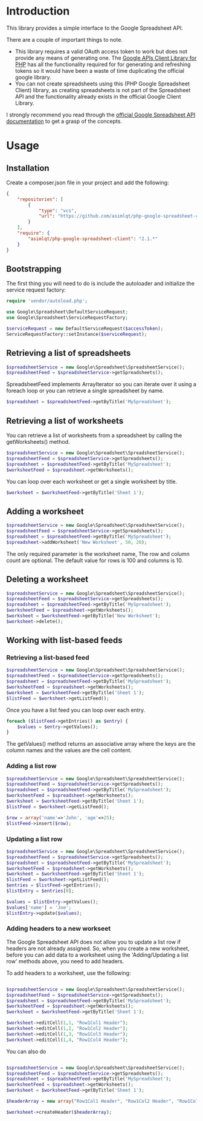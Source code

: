 # Introduction

This library provides a simple interface to the Google Spreadsheet API.

There are a couple of important things to note.

* This library requires a valid OAuth access token to work but does not provide any means of generating one. The [Google APIs Client Library for PHP](https://code.google.com/p/google-api-php-client/) has all the functionality required for for generating and refreshing tokens so it would have been a waste of time duplicating the official google library.
* You can not create spreadsheets using this (PHP Google Spreadsheet Client) library, as creating spreadsheets is not part of the Spreadsheet API and the functionality already exists in the official Google Client Library.

I strongly recommend you read through the [official Google Spreadsheet API documentation](https://developers.google.com/google-apps/spreadsheets) to get a grasp of the concepts.

# Usage

## Installation

Create a composer.json file in your project and add the following:

```json
{
    "repositories": [
        {
            "type": "vcs",
            "url": "https://github.com/asimlqt/php-google-spreadsheet-client"
        }
    ],
    "require": {
        "asimlqt/php-google-spreadsheet-client": "2.1.*"
    }
}
```

## Bootstrapping

The first thing you will need to do is include the autoloader and initialize the service request factory:

```php
require 'vendor/autoload.php';

use Google\Spreadsheet\DefaultServiceRequest;
use Google\Spreadsheet\ServiceRequestFactory;

$serviceRequest = new DefaultServiceRequest($accessToken);
ServiceRequestFactory::setInstance($serviceRequest);
```

## Retrieving a list of spreadsheets

```php
$spreadsheetService = new Google\Spreadsheet\SpreadsheetService();
$spreadsheetFeed = $spreadsheetService->getSpreadsheets();
```

SpreadsheetFeed implements ArrayIterator so you can iterate over it using a foreach loop or you can retrieve a single spreadsheet by name.

```php
$spreadsheet = $spreadsheetFeed->getByTitle('MySpreadsheet');
```

## Retrieving a list of worksheets

You can retrieve a list of worksheets from a spreadsheet by calling the getWorksheets() method.

```php
$spreadsheetService = new Google\Spreadsheet\SpreadsheetService();
$spreadsheetFeed = $spreadsheetService->getSpreadsheets();
$spreadsheet = $spreadsheetFeed->getByTitle('MySpreadsheet');
$worksheetFeed = $spreadsheet->getWorksheets();
```

You can loop over each worksheet or get a single worksheet by title.

```php
$worksheet = $worksheetFeed->getByTitle('Sheet 1');
```

## Adding a worksheet

```php
$spreadsheetService = new Google\Spreadsheet\SpreadsheetService();
$spreadsheetFeed = $spreadsheetService->getSpreadsheets();
$spreadsheet = $spreadsheetFeed->getByTitle('MySpreadsheet');
$spreadsheet->addWorksheet('New Worksheet', 50, 20);
```

The only required parameter is the worksheet name, The row and column count are optional. The default value for rows is 100 and columns is 10.

## Deleting a worksheet

```php
$spreadsheetService = new Google\Spreadsheet\SpreadsheetService();
$spreadsheetFeed = $spreadsheetService->getSpreadsheets();
$spreadsheet = $spreadsheetFeed->getByTitle('MySpreadsheet');
$worksheetFeed = $spreadsheet->getWorksheets();
$worksheet = $worksheetFeed->getByTitle('New Worksheet');
$worksheet->delete();
```

## Working with list-based feeds

### Retrieving a list-based feed

```php
$spreadsheetService = new Google\Spreadsheet\SpreadsheetService();
$spreadsheetFeed = $spreadsheetService->getSpreadsheets();
$spreadsheet = $spreadsheetFeed->getByTitle('MySpreadsheet');
$worksheetFeed = $spreadsheet->getWorksheets();
$worksheet = $worksheetFeed->getByTitle('Sheet 1');
$listFeed = $worksheet->getListFeed();
```

Once you have a list feed you can loop over each entry.

```php
foreach ($listFeed->getEntries() as $entry) {
	$values = $entry->getValues();
}
```

The getValues() method returns an associative array where the keys are the column names and the values are the cell content.

### Adding a list row

```php
$spreadsheetService = new Google\Spreadsheet\SpreadsheetService();
$spreadsheetFeed = $spreadsheetService->getSpreadsheets();
$spreadsheet = $spreadsheetFeed->getByTitle('MySpreadsheet');
$worksheetFeed = $spreadsheet->getWorksheets();
$worksheet = $worksheetFeed->getByTitle('Sheet 1');
$listFeed = $worksheet->getListFeed();

$row = array('name'=>'John', 'age'=>25);
$listFeed->insert($row);
```

### Updating a list row

```php
$spreadsheetService = new Google\Spreadsheet\SpreadsheetService();
$spreadsheetFeed = $spreadsheetService->getSpreadsheets();
$spreadsheet = $spreadsheetFeed->getByTitle('MySpreadsheet');
$worksheetFeed = $spreadsheet->getWorksheets();
$worksheet = $worksheetFeed->getByTitle('Sheet 1');
$listFeed = $worksheet->getListFeed();
$entries = $listFeed->getEntries();
$listEntry = $entries[0];

$values = $listEntry->getValues();
$values['name'] = 'Joe';
$listEntry->update($values);
```

### Adding headers to a new workseet

The Google Spreadsheet API does not allow you to update a list row if headers are not already assigned. So, when you create a new worksheet, before you can add data to a worksheet using the 'Adding/Updating a list row' methods above, you need to add headers.

To add headers to a worksheet, use the following:
```php

$spreadsheetService = new Google\Spreadsheet\SpreadsheetService();
$spreadsheetFeed = $spreadsheetService->getSpreadsheets();
$spreadsheet = $spreadsheetFeed->getByTitle('MySpreadsheet');
$worksheetFeed = $spreadsheet->getWorksheets();
$worksheet = $worksheetFeed->getByTitle('Sheet 1');

$worksheet->editCell(1,1, "Row1Col1 Header");
$worksheet->editCell(1,2, "Row1Col2 Header");
$worksheet->editCell(1,3, "Row1Col3 Header");
$worksheet->editCell(1,4, "Row1Col4 Header");

```

You can also do
```php

$spreadsheetService = new Google\Spreadsheet\SpreadsheetService();
$spreadsheetFeed = $spreadsheetService->getSpreadsheets();
$spreadsheet = $spreadsheetFeed->getByTitle('MySpreadsheet');
$worksheetFeed = $spreadsheet->getWorksheets();
$worksheet = $worksheetFeed->getByTitle('Sheet 1');

$headerArray = new array("Row1Col1 Header", "Row1Col2 Header", "Row1Col3 Header", "Row1Col4 Header");

$worksheet->createHeader($headerArray);

```
